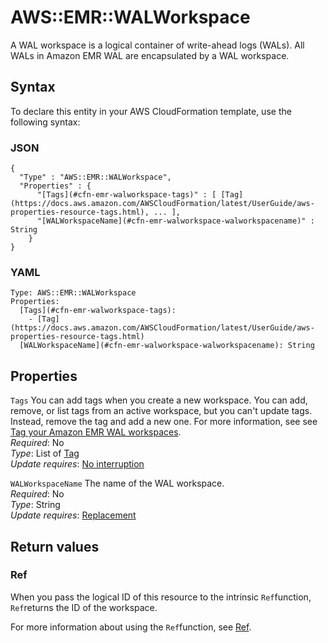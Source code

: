 # AWS::EMR::WALWorkspace<a name="aws-resource-emr-walworkspace"></a>

A WAL workspace is a logical container of write\-ahead logs \(WALs\)\. All WALs in Amazon EMR WAL are encapsulated by a WAL workspace\. 

## Syntax<a name="aws-resource-emr-walworkspace-syntax"></a>

To declare this entity in your AWS CloudFormation template, use the following syntax:

### JSON<a name="aws-resource-emr-walworkspace-syntax.json"></a>

```
{
  "Type" : "AWS::EMR::WALWorkspace",
  "Properties" : {
      "[Tags](#cfn-emr-walworkspace-tags)" : [ [Tag](https://docs.aws.amazon.com/AWSCloudFormation/latest/UserGuide/aws-properties-resource-tags.html), ... ],
      "[WALWorkspaceName](#cfn-emr-walworkspace-walworkspacename)" : String
    }
}
```

### YAML<a name="aws-resource-emr-walworkspace-syntax.yaml"></a>

```
Type: AWS::EMR::WALWorkspace
Properties: 
  [Tags](#cfn-emr-walworkspace-tags): 
    - [Tag](https://docs.aws.amazon.com/AWSCloudFormation/latest/UserGuide/aws-properties-resource-tags.html)
  [WALWorkspaceName](#cfn-emr-walworkspace-walworkspacename): String
```

## Properties<a name="aws-resource-emr-walworkspace-properties"></a>

`Tags`  <a name="cfn-emr-walworkspace-tags"></a>
You can add tags when you create a new workspace\. You can add, remove, or list tags from an active workspace, but you can't update tags\. Instead, remove the tag and add a new one\. For more information, see see [Tag your Amazon EMR WAL workspaces](https://docs.aws.amazon.com/emr/latest/ReleaseGuide/emr-hbase-wal.html#emr-hbase-wal-tagging)\.  
*Required*: No  
*Type*: List of [Tag](https://docs.aws.amazon.com/AWSCloudFormation/latest/UserGuide/aws-properties-resource-tags.html)  
*Update requires*: [No interruption](https://docs.aws.amazon.com/AWSCloudFormation/latest/UserGuide/using-cfn-updating-stacks-update-behaviors.html#update-no-interrupt)

`WALWorkspaceName`  <a name="cfn-emr-walworkspace-walworkspacename"></a>
The name of the WAL workspace\.  
*Required*: No  
*Type*: String  
*Update requires*: [Replacement](https://docs.aws.amazon.com/AWSCloudFormation/latest/UserGuide/using-cfn-updating-stacks-update-behaviors.html#update-replacement)

## Return values<a name="aws-resource-emr-walworkspace-return-values"></a>

### Ref<a name="aws-resource-emr-walworkspace-return-values-ref"></a>

When you pass the logical ID of this resource to the intrinsic `Ref`function, `Ref`returns the ID of the workspace\.

For more information about using the `Ref`function, see [Ref](https://docs.aws.amazon.com/AWSCloudFormation/latest/UserGuide/intrinsic-function-reference-ref.html)\.